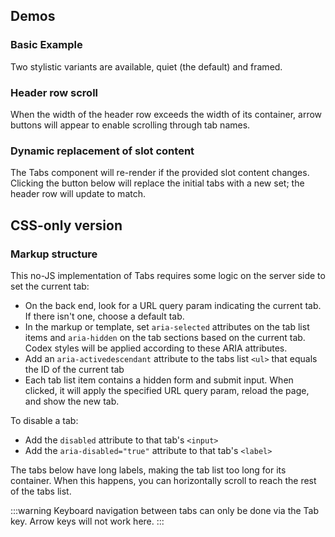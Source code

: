 <script setup>
import { ref, onMounted } from 'vue';
import BasicTabs from '@/../component-demos/tabs/examples/BasicTabs.vue';
import ManyTabs from '@/../component-demos/tabs/examples/ManyTabs.vue';
import DynamicallyGeneratedTabs from '@/../component-demos/tabs/examples/DynamicallyGeneratedTabs.vue';

const controlsConfig = [
	{
		name: 'framed',
		type: 'boolean'
	}
];

const url = ref( null );
const currentCssTabId = ref( '' );

onMounted( () => {
	url.value = new URL( window.location.href );
	url.value.hash = 'css-only-version';
	const searchParams = new URLSearchParams( window.location.search );
	currentCssTabId.value = searchParams.get( 'tab' ) || 'form-tabs-1';
} );
</script>

## Demos
### Basic Example

Two stylistic variants are available, quiet (the default) and framed.

<cdx-demo-wrapper :controls-config="controlsConfig">
<template v-slot:demo="{ propValues }">
<basic-tabs v-bind="propValues" />
</template>

<template v-slot:code>

:::code-group

<<< @/../component-demos/tabs/examples/BasicTabs.vue [NPM]

<<< @/../component-demos/tabs/examples-mw/BasicTabs.vue [MediaWiki]

:::

</template>
</cdx-demo-wrapper>

### Header row scroll

When the width of the header row exceeds the width of its container, arrow buttons will appear to
enable scrolling through tab names.

<cdx-demo-wrapper :controls-config="controlsConfig">
<template v-slot:demo="{ propValues }">
<many-tabs v-bind="propValues" />
</template>

<template v-slot:code>

:::code-group

<<< @/../component-demos/tabs/examples/ManyTabs.vue [NPM]

<<< @/../component-demos/tabs/examples-mw/ManyTabs.vue [MediaWiki]

:::

</template>
</cdx-demo-wrapper>

### Dynamic replacement of slot content

The Tabs component will re-render if the provided slot content changes.
Clicking the button below will replace the initial tabs with a new set;
the header row will update to match.

<cdx-demo-wrapper>
<template v-slot:demo="{ propValues }">
<dynamically-generated-tabs v-bind="propValues" />
</template>

<template v-slot:code>

:::code-group

<<< @/../component-demos/tabs/examples/DynamicallyGeneratedTabs.vue [NPM]

<<< @/../component-demos/tabs/examples-mw/DynamicallyGeneratedTabs.vue [MediaWiki]

:::

</template>
</cdx-demo-wrapper>

## CSS-only version

### Markup structure

This no-JS implementation of Tabs requires some logic on the server side to set the current tab:
- On the back end, look for a URL query param indicating the current tab. If there isn't one, choose
  a default tab.
- In the markup or template, set `aria-selected` attributes on the tab list items and `aria-hidden`
  on the tab sections based on the current tab. Codex styles will be applied according to these
  ARIA attributes.
- Add an `aria-activedescendant` attribute to the tabs list `<ul>` that equals the ID of the
  current tab
- Each tab list item contains a hidden form and submit input. When clicked, it will apply the
  specified URL query param, reload the page, and show the new tab.

To disable a tab:
- Add the `disabled` attribute to that tab's `<input>`
- Add the `aria-disabled="true"` attribute to that tab's `<label>`

The tabs below have long labels, making the tab list too long for its container. When this happens,
you can horizontally scroll to reach the rest of the tabs list.

:::warning
Keyboard navigation between tabs can only be done via the Tab key. Arrow keys will not work here.
:::

<cdx-demo-wrapper>
<template v-slot:demo>
	<!-- Wrapper div. -->
	<div class="cdx-tabs">
		<!-- Header with tab list. -->
		<div class="cdx-tabs__header">
			<!-- List of tabs. -->
			<ul class="cdx-tabs__list" role="tablist" :aria-activedescendant="currentCssTabId">
				<!-- Tab list item. -->
				<li id="form-tabs-1-label" class="cdx-tabs__list__item" role="presentation">
					<!-- Form with a hidden input. When the tab is clicked, the input will submit
					the form and add the tab name as a URL query param. -->
					<form method="get" :action="url">
						<!-- Submit input, which will be visually hidden via CSS. -->
						<input id="form-tabs-1-input" class="cdx-tabs__submit" type="submit" name="tab" value="form-tabs-1">
						<!-- Label with tab name. -->
						<label for="form-tabs-1-input" role="tab" :aria-selected="currentCssTabId === 'form-tabs-1'">
							Tab number one
						</label>
					</form>
				</li>
				<li id="form-tabs-2-label" class="cdx-tabs__list__item" role="presentation">
					<form method="get" :action="url">
						<input id="form-tabs-2-input" class="cdx-tabs__submit" type="submit" name="tab" value="form-tabs-2">
						<label for="form-tabs-2-input" role="tab" :aria-selected="currentCssTabId === 'form-tabs-2'">
							Tab number two with a longer label
						</label>
					</form>
				</li>
				<li id="form-tabs-3-label" class="cdx-tabs__list__item" role="presentation">
					<form method="get" :action="url">
						<!-- `disabled` attribute means this tab cannot be selected. -->
						<input id="form-tabs-3-input" class="cdx-tabs__submit" type="submit" name="tab" value="form-tabs-3" disabled>
						<!-- `aria-disabled` attribute causes this tab to be styled as disabled. -->
						<label for="form-tabs-3-input" role="tab" :aria-selected="currentCssTabId === 'form-tabs-3'" :aria-disabled="true">
							Tab number three
						</label>
					</form>
				</li>
				<li id="form-tabs-4-label" class="cdx-tabs__list__item" role="tab">
					<form method="get" :action="url">
						<input id="form-tabs-4-input" class="cdx-tabs__submit" type="submit" name="tab" value="form-tabs-4">
						<label for="form-tabs-4-input" role="tab" :aria-selected="currentCssTabId === 'form-tabs-4'">
							Tab number four
						</label>
					</form>
				</li>
			</ul>
		</div>
		<!-- Tabs. -->
		<div class="cdx-tabs__content">
			<!-- <section> element for each tab, with any content inside. -->
			<section id="form-tabs-1" :aria-hidden="currentCssTabId !== 'form-tabs-1'" aria-labelledby="form-tabs-1-label" class="cdx-tab" role="tabpanel" tabindex="-1">
				Tab 1 content
			</section>
			<section id="form-tabs-2" :aria-hidden="currentCssTabId !== 'form-tabs-2'" aria-labelledby="form-tabs-2-label" class="cdx-tab" role="tabpanel" tabindex="-1">
				Tab 2 content
			</section>
			<section id="form-tabs-3" :aria-hidden="currentCssTabId !== 'form-tabs-3'" aria-labelledby="form-tabs-3-label" class="cdx-tab" role="tabpanel" tabindex="-1">
				Tab 3 content
			</section>
			<section id="form-tabs-4" :aria-hidden="currentCssTabId !== 'form-tabs-4'" aria-labelledby="form-tabs-4-label" class="cdx-tab" role="tabpanel" tabindex="-1">
				Tab 4 content
			</section>
		</div>
	</div>
</template>
<template v-slot:code>

```html-vue
<!-- Wrapper div. -->
<div class="cdx-tabs">
	<!-- Header with tab list. -->
	<div class="cdx-tabs__header">
		<!-- List of tabs. -->
		<ul
			class="cdx-tabs__list"
			role="tablist"
			aria-activedescendant="{{ currentCssTabId }}"
		>
			<!-- Tab list item. -->
			<li
				id="form-tabs-1-label"
				class="cdx-tabs__list__item"
				role="presentation"
			>
				<!-- Form with a hidden input. When the tab is clicked, the input will
				     submit the form and add the tab name as a URL query param. -->
				<form
					method="get"
					action="{{ url }}"
				>
					<!-- Submit input, which will be visually hidden via CSS. -->
					<input
						id="form-tabs-1-input"
						class="cdx-tabs__submit"
						type="submit"
						name="tab"
						value="form-tabs-1"
					>
					<!-- Label with tab name. -->
					<label
						for="form-tabs-1-input"
						role="tab"
						aria-selected="{{ currentCssTabId === 'form-tabs-1' }}"
					>
						Tab number one
					</label>
				</form>
			</li>
			<li
				id="form-tabs-2-label"
				class="cdx-tabs__list__item"
				role="presentation"
			>
				<form
					method="get"
					action="{{ url }}"
				>
					<input
						id="form-tabs-2-input"
						class="cdx-tabs__submit"
						type="submit"
						name="tab"
						value="form-tabs-2"
					>
					<label
						for="form-tabs-2-input"
						role="tab"
						aria-selected="{{ currentCssTabId === 'form-tabs-2' }}"
					>
						Tab number two with a longer label
					</label>
				</form>
			</li>
			<li
				id="form-tabs-3-label"
				class="cdx-tabs__list__item"
				role="presentation"
			>
				<form
					method="get"
					action="{{ url }}"
				>
					<!-- `disabled` attribute means this tab cannot be selected. -->
					<input
						id="form-tabs-3-input"
						class="cdx-tabs__submit"
						type="submit"
						name="tab"
						value="form-tabs-3"
						disabled
					>
					<!-- `aria-disabled` attribute causes this tab to be styled as disabled. -->
					<label
						for="form-tabs-3-input"
						role="tab"
						aria-selected="{{ currentCssTabId === 'form-tabs-3' }}"
						aria-disabled="true"
					>
						Tab number three
					</label>
				</form>
			</li>
			<li
				id="form-tabs-4-label"
				class="cdx-tabs__list__item"
				role="presentation"
			>
				<form
					method="get"
					action="{{ url }}"
				>
					<input
						id="form-tabs-4-input"
						class="cdx-tabs__submit"
						type="submit"
						name="tab"
						value="form-tabs-4"
					>
					<label
						for="form-tabs-4-input"
						role="tab"
						aria-selected="{{ currentCssTabId === 'form-tabs-4' }}"
					>
						Tab number four
					</label>
				</form>
			</li>
		</ul>
	</div>
	<!-- Tabs. -->
	<div class="cdx-tabs__content">
		<!-- <section> element for each tab, with any content inside. -->
		<section
			id="form-tabs-1"
			aria-hidden="{{ currentCssTabId !== 'form-tabs-1' }}"
			aria-labelledby="form-tabs-1-label"
			class="cdx-tab"
			role="tabpanel"
			tabindex="-1"
		>
			Tab 1 content
		</section>
		<section
			id="form-tabs-2"
			aria-hidden="{{ currentCssTabId !== 'form-tabs-2' }}"
			aria-labelledby="form-tabs-2-label"
			class="cdx-tab"
			role="tabpanel"
			tabindex="-1"
		>
			Tab 2 content
		</section>
		<section
			id="form-tabs-3"
			aria-hidden="{{ currentCssTabId !== 'form-tabs-3' }}"
			aria-labelledby="form-tabs-3-label"
			class="cdx-tab"
			role="tabpanel"
			tabindex="-1"
		>
			Tab 3 content
		</section>
		<section
			id="form-tabs-4"
			aria-hidden="{{ currentCssTabId !== 'form-tabs-4' }}"
			aria-labelledby="form-tabs-4-label"
			class="cdx-tab"
			role="tabpanel"
			tabindex="-1"
		>
			Tab 4 content
		</section>
	</div>
</div>
```

</template>
</cdx-demo-wrapper>

<style lang="less" scoped>
@import ( reference ) '@wikimedia/codex-design-tokens/theme-wikimedia-ui.less';

// Override VitePress styles.
// TODO: remove this once T296106 is complete.
.cdx-demo-wrapper {
	:deep( h2 ) {
		margin: 0 0 @spacing-150;
		border-top: 0;
		border-bottom: 1px solid #c8ccd1;
		padding-bottom: @spacing-25;
	}

	:deep( h3 ) {
		margin-top: 0;
	}

	/* stylelint-disable-next-line selector-class-pattern */
	:deep( .language-html code ) {
		/* stylelint-disable-next-line plugin/no-unsupported-browser-features */
		tab-size: 2;
	}
}
</style>
